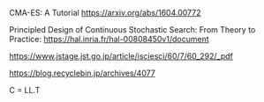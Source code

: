 
CMA-ES: A Tutorial
https://arxiv.org/abs/1604.00772

Principled Design of Continuous Stochastic Search: From Theory to
Practice:
https://hal.inria.fr/hal-00808450v1/document


https://www.jstage.jst.go.jp/article/isciesci/60/7/60_292/_pdf


https://blog.recyclebin.jp/archives/4077


C = LL.T
